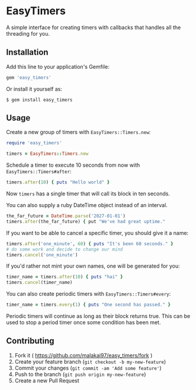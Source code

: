 # EasyTimers

A simple interface for creating timers with callbacks that handles all the threading for you.

## Installation

Add this line to your application's Gemfile:

```ruby
gem 'easy_timers'
```

Or install it yourself as:

    $ gem install easy_timers

## Usage

Create a new group of timers with `EasyTimers::Timers.new`:

```ruby
require 'easy_timers'

timers = EasyTimers::Timers.new
```

Schedule a timer to execute 10 seconds from now with `EasyTimers::Timers#after`:

```ruby
timers.after(10) { puts "Hello world" }
```

Now `timers` has a single timer that will call its block in ten seconds.

You can also supply a ruby DateTime object instead of an interval.

```ruby
the_far_future = DateTime.parse('2027-01-01')
timers.after(the_far_future) { put "We've had great uptime."
```

If you want to be able to cancel a specific timer, you should give it a name:

```ruby
timers.after('one_minute', 60) { puts "It's been 60 seconds." }
# do some work and decide to change our mind
timers.cancel('one_minute')
```

If you'd rather not mint your own names, one will be generated for you:

```ruby
timer_name = timers.after(10) { puts "hai" }
timers.cancel(timer_name)
```

You can also create periodic timers with `EasyTimers::Timers#every`:

```ruby
timer_name = timers.every(1) { puts "One second has passed." }
```

Periodic timers will continue as long as their block returns true.  This can be used to stop a period timer
once some condition has been met.

## Contributing

1. Fork it ( https://github.com/malakai97/easy_timers/fork )
2. Create your feature branch (`git checkout -b my-new-feature`)
3. Commit your changes (`git commit -am 'Add some feature'`)
4. Push to the branch (`git push origin my-new-feature`)
5. Create a new Pull Request
